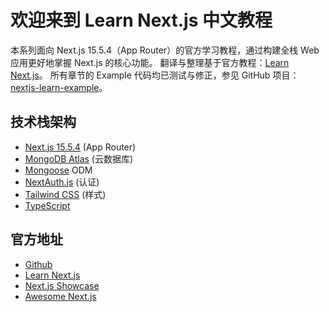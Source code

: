 # 欢迎来到 Learn Next.js 中文教程
本系列面向 Next.js 15.5.4（App Router）的官方学习教程，通过构建全栈 Web 应用更好地掌握 Next.js 的核心功能。
翻译与整理基于官方教程：[Learn Next.js](https://nextjs.org/learn)。
所有章节的 Example 代码均已测试与修正，参见 GitHub 项目：[nextjs-learn-example](https://github.com/chansee97/nextjs-learn-example)。
## 技术栈架构
- [Next.js 15.5.4](https://nextjs.org/) (App Router)
- [MongoDB Atlas](https://www.mongodb.com/atlas/database) (云数据库)
- [Mongoose](https://mongoosejs.com/) ODM
- [NextAuth.js](https://authjs.dev/) (认证)
- [Tailwind CSS](https://tailwindcss.com/) (样式)
- [TypeScript](https://www.typescriptlang.org/)
## 官方地址
- [Github](https://github.com/chansee97/nextjs-learn-example)
- [Learn Next.js](https://nextjs.org/learn)
- [Next.js Showcase](https://nextjs.org/showcase)
- [Awesome Next.js](https://github.com/unicodeveloper/awesome-nextjs)